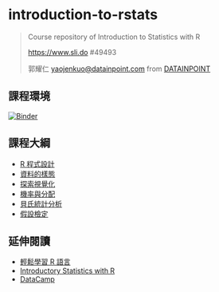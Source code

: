 # introduction-to-rstats

> Course repository of Introduction to Statistics with R
>
> https://www.sli.do #49493
>
> 郭耀仁 <yaojenkuo@datainpoint.com> from [DATAINPOINT](https://www.datainpoint.com/)

## 課程環境

[![Binder](https://mybinder.org/badge_logo.svg)](https://mybinder.org/v2/gh/yaojenkuo/introduction-to-rstats/master?urlpath=rstudio)

## 課程大綱

- [R 程式設計](01-essential-r-programming.html)
- [資料的樣態](02-data-in-stats.html)
- [探索視覺化](03-exploring-data-in-stats.html)
- [機率與分配](04-sampling-and-probability.html)
- [貝氏統計分析](05-bayesian-statistics.html)
- [假設檢定](06-hypothesis-testing-in-r.html)

## 延伸閱讀

- [輕鬆學習 R 語言](https://www.datainpoint.com/r-essentials/)
- [Introductory Statistics with R](https://www.amazon.com/Introductory-Statistics-R-Computing/dp/0387790535)
- [DataCamp](https://www.datacamp.com/search?q=R&tap_a=5644-dce66f&tap_s=194899-1fb421&utm_medium=affiliate&utm_source=tonykuo)